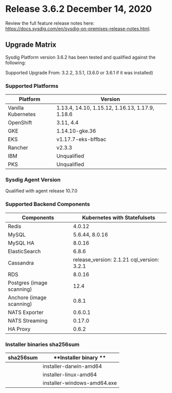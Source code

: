 Release 3.6.2 December 14, 2020
===

Review the full feature release notes here: https://docs.sysdig.com/en/sysdig-on-premises-release-notes.html.

Upgrade Matrix
---

Sysdig Platform version 3.6.2 has been tested and qualified against the following:

Supported Upgrade From: 3.2.2, 3.5.1, (3.6.0 or 3.6.1 if it was installed)

### Supported Platforms

| **Platform** | **Version** |
|---|---|
| Vanilla Kubernetes          | 1.13.4, 14.10, 1.15.12, 1.16.13, 1.17.9, 1.18.6 |
| OpenShift                   | 3.11, 4.4 |
| GKE                         |1.14.10-gke.36 |
| EKS                         |v1.17.7-eks-bffbac|
| Rancher                     | v2.3.3|
| IBM                         | Unqualified |
| PKS                         | Unqualified |

### Sysdig Agent Version

Qualified with agent release 10.7.0

### Supported Backend Components

| **Components** | **Kubernetes with Statefulsets** |
|---|---|
| Redis                      | 4.0.12 |
| MySQL                      | 5.6.44, 8.0.16|
| MySQL HA                   | 8.0.16 |
| ElasticSearch              | 6.8.6 |
| Cassandra                  | release_version: 2.1.21 cql_version: 3.2.1 |
| RDS                        | 8.0.16 |
| Postgres (image scanning)  | 12.4|
| Anchore (image scanning)   | 0.8.1 |
| NATS Exporter              | 0.6.0.1 |
| NATS Streaming             | 0.17.0 |
| HA Proxy                   | 0.6.2|


### Installer binaries sha256sum

| **sha256sum** | **Installer binary ** |
|---|---|
| | installer-darwin-amd64 |
| | installer-linux-amd64 |
| | installer-windows-amd64.exe |
